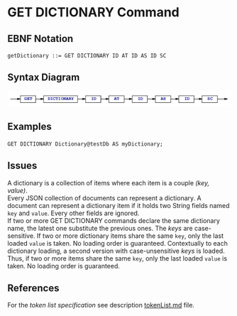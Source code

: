 # GET DICTIONARY Command



## EBNF Notation
    getDictionary ::= GET DICTIONARY ID AT ID AS ID SC 


## Syntax Diagram
![GetDictionary Command Syntax!](/languageSpecification/assets/rules/getDictionary.png "GET DICTIONARY Syntax Diagram") 


## Examples
    GET DICTIONARY Dictionary@testDb AS myDictionary;


## Issues
A dictionary is a collection of items where each item is a couple _(key, value)_.  
Every JSON collection of documents can represent a dictionary. A document can represent a dictionary item if it holds two String fields named `key` and `value`. Every other fields are ignored.  
If two or more GET DICTIONARY commands declare the same dictionary name, the latest one substitute the previous ones.
The _keys_ are case-sensitive.
If two or more dictionary items share the same `key`, only the last loaded `value` is taken. No loading order is guaranteed. 
Contextually to each dictionary loading, a second version with case-unsensitive _keys_ is loaded. Thus, if two or more items share the same `key`, only the last loaded `value` is taken. No loading order is guaranteed.     


## References
For the *token list specification* see description [tokenList.md](/languageSpecification/tokenList.md) file.

